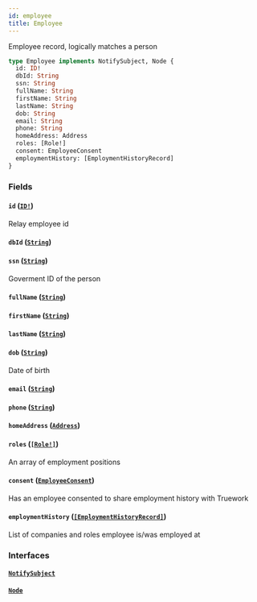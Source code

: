 ```yaml
---
id: employee
title: Employee
---
```


Employee record, logically matches a person

```graphql
type Employee implements NotifySubject, Node {
  id: ID!
  dbId: String
  ssn: String
  fullName: String
  firstName: String
  lastName: String
  dob: String
  email: String
  phone: String
  homeAddress: Address
  roles: [Role!]
  consent: EmployeeConsent
  employmentHistory: [EmploymentHistoryRecord]
}
```

### Fields

#### `id` ([`ID!`](/docs/partners/truework/scalars/id))

Relay employee id

#### `dbId` ([`String`](/docs/partners/truework/scalars/string))

#### `ssn` ([`String`](/docs/partners/truework/scalars/string))

Goverment ID of the person

#### `fullName` ([`String`](/docs/partners/truework/scalars/string))

#### `firstName` ([`String`](/docs/partners/truework/scalars/string))

#### `lastName` ([`String`](/docs/partners/truework/scalars/string))

#### `dob` ([`String`](/docs/partners/truework/scalars/string))

Date of birth

#### `email` ([`String`](/docs/partners/truework/scalars/string))

#### `phone` ([`String`](/docs/partners/truework/scalars/string))

#### `homeAddress` ([`Address`](/docs/partners/truework/objects/address))

#### `roles` ([`[Role!]`](/docs/partners/truework/objects/role))

An array of employment positions

#### `consent` ([`EmployeeConsent`](/docs/partners/truework/objects/employee-consent))

Has an employee consented to share employment history with Truework

#### `employmentHistory` ([`[EmploymentHistoryRecord]`](/docs/partners/truework/objects/employment-history-record))

List of companies and roles employee is/was employed at

### Interfaces

#### [`NotifySubject`](/docs/partners/truework/interfaces/notify-subject)

#### [`Node`](/docs/partners/truework/interfaces/node)
